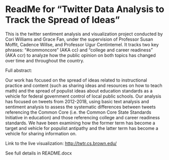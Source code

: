 # ReadMe for “Twitter Data Analysis to Track the Spread of Ideas”

This is the twitter sentiment analysis and visualization project conducted by Cori Williams and Grace Fan, under the supervision of Professor Susan Moffit, Cadence Willse, and Professor Ugur Centintemel. It tracks two key phrases: “#commoncore” (AKA cc) and “college and career readiness” (AKA ccr) to analyze how the public opinion on both topics has changed over time and throughout the country. 


Full abstract: 

Our work has focused on the spread of ideas related to instructional practice and content (such as sharing ideas and resources on how to teach math) and the spread of populist ideas about education standards as a vehicle for federal government control of local public schools.  Our analysis has focused on tweets from 2012-2018, using basic text analysis and sentiment analysis to assess the systematic differences between tweets referencing the Common Core (i.e. the Common Core State Standards Initiative in education) and those referencing college and career readiness standards. We have been examining how the former term has become a target and vehicle for populist antipathy and the latter term has become a vehicle for sharing information on.

Link to the live visualization: http://twtr.cs.brown.edu/

See full details in README.docx
